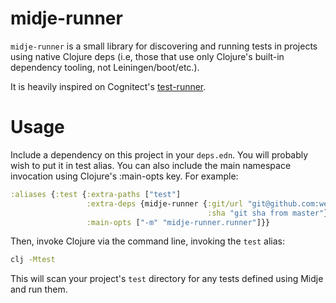 # midje-runner

`midje-runner` is a small library for discovering and running tests in projects using native Clojure deps (i.e, those that use only Clojure's built-in dependency tooling, not Leiningen/boot/etc.).

It is heavily inspired on Cognitect's [test-runner](https://github.com/cognitect-labs/test-runner).

# Usage

Include a dependency on this project in your `deps.edn`. You will probably wish to put it in test alias. You can also include the main namespace invocation using Clojure's :main-opts key. For example:

```clojure
:aliases {:test {:extra-paths ["test"]
                 :extra-deps {midje-runner {:git/url "git@github.com:wedesoft/midje-runner"
                                            :sha "git sha from master"}}
                 :main-opts ["-m" "midje-runner.runner"]}}
```

Then, invoke Clojure via the command line, invoking the `test` alias:

```bash
clj -Mtest
```

This will scan your project's `test` directory for any tests defined
using Midje and run them.
